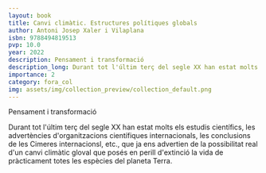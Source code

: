 ```yaml
---
layout: book
title: Canvi climàtic. Estructures polítiques globals
author: Antoni Josep Xaler i Vilaplana
isbn: 9788494819513
pvp: 10.0
year: 2022
description: Pensament i transformació
description_long: Durant tot l'últim terç del segle XX han estat molts els estudis científics, les advertències d'organitzacions científiques internacionals, les conclusions de les Cimeres internacionsl, etc., que ja ens advertien de la possibilitat real d'un canvi climàtic gloval que posés en perill d'extinció la vida de pràcticament totes les espècies del planeta Terra.
importance: 2
category: fora_col
img: assets/img/collection_preview/collection_default.png
---
```


Pensament i transformació

Durant tot l'últim terç del segle XX han estat molts els estudis científics, les advertències d'organitzacions científiques internacionals, les conclusions de les Cimeres internacionsl, etc., que ja ens advertien de la possibilitat real d'un canvi climàtic gloval que posés en perill d'extinció la vida de pràcticament totes les espècies del planeta Terra.
